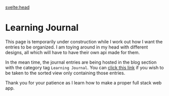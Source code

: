 <svelte:head>

  <title>Learning Journal</title>
</svelte:head>

# Learning Journal

This page is temporarily under construction while I work out how I want the entries to be organized.  I am toying around in my head with different designs, all which will have to have their own api made for them.

In the mean time, the journal entries are being hosted in the blog section with the category tag `Learning Journal`.  You can [click this link](https://www.6pakal.com/blog/category/Learning%20Journal) if you wish to be taken to the sorted view only containing those entries.  

Thank you for your patience as I learn how to make a proper full stack web app.  
